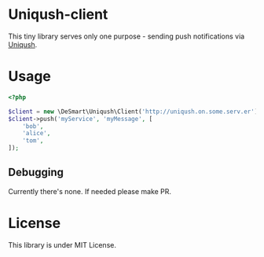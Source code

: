 # Uniqush-client

This tiny library serves only one purpose - sending push notifications via [Uniqush](http://uniqush.org/).

# Usage

```php
<?php

$client = new \DeSmart\Uniqush\Client('http://uniqush.on.some.serv.er');
$client->push('myService', 'myMessage', [
    'bob',
    'alice',
    'tom',
]);
```

## Debugging

Currently there's none. If needed please make PR.

# License

This library is under MIT License.
